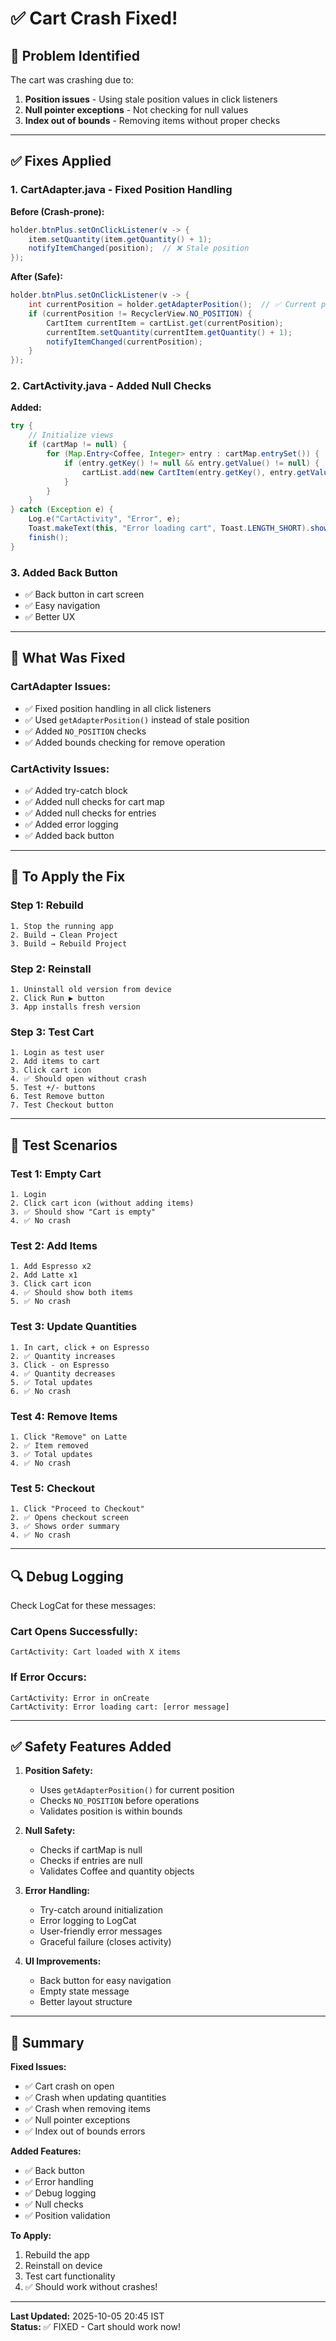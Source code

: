 # ✅ Cart Crash Fixed!

## 🐛 Problem Identified

The cart was crashing due to:
1. **Position issues** - Using stale position values in click listeners
2. **Null pointer exceptions** - Not checking for null values
3. **Index out of bounds** - Removing items without proper checks

---

## ✅ Fixes Applied

### **1. CartAdapter.java - Fixed Position Handling**

**Before (Crash-prone):**
```java
holder.btnPlus.setOnClickListener(v -> {
    item.setQuantity(item.getQuantity() + 1);
    notifyItemChanged(position);  // ❌ Stale position
});
```

**After (Safe):**
```java
holder.btnPlus.setOnClickListener(v -> {
    int currentPosition = holder.getAdapterPosition();  // ✅ Current position
    if (currentPosition != RecyclerView.NO_POSITION) {
        CartItem currentItem = cartList.get(currentPosition);
        currentItem.setQuantity(currentItem.getQuantity() + 1);
        notifyItemChanged(currentPosition);
    }
});
```

### **2. CartActivity.java - Added Null Checks**

**Added:**
```java
try {
    // Initialize views
    if (cartMap != null) {
        for (Map.Entry<Coffee, Integer> entry : cartMap.entrySet()) {
            if (entry.getKey() != null && entry.getValue() != null) {
                cartList.add(new CartItem(entry.getKey(), entry.getValue()));
            }
        }
    }
} catch (Exception e) {
    Log.e("CartActivity", "Error", e);
    Toast.makeText(this, "Error loading cart", Toast.LENGTH_SHORT).show();
    finish();
}
```

### **3. Added Back Button**

- ✅ Back button in cart screen
- ✅ Easy navigation
- ✅ Better UX

---

## 🔧 What Was Fixed

### **CartAdapter Issues:**
- ✅ Fixed position handling in all click listeners
- ✅ Used `getAdapterPosition()` instead of stale position
- ✅ Added `NO_POSITION` checks
- ✅ Added bounds checking for remove operation

### **CartActivity Issues:**
- ✅ Added try-catch block
- ✅ Added null checks for cart map
- ✅ Added null checks for entries
- ✅ Added error logging
- ✅ Added back button

---

## 📱 To Apply the Fix

### **Step 1: Rebuild**
```
1. Stop the running app
2. Build → Clean Project
3. Build → Rebuild Project
```

### **Step 2: Reinstall**
```
1. Uninstall old version from device
2. Click Run ▶️ button
3. App installs fresh version
```

### **Step 3: Test Cart**
```
1. Login as test user
2. Add items to cart
3. Click cart icon
4. ✅ Should open without crash
5. Test +/- buttons
6. Test Remove button
7. Test Checkout button
```

---

## 🎯 Test Scenarios

### **Test 1: Empty Cart**
```
1. Login
2. Click cart icon (without adding items)
3. ✅ Should show "Cart is empty"
4. ✅ No crash
```

### **Test 2: Add Items**
```
1. Add Espresso x2
2. Add Latte x1
3. Click cart icon
4. ✅ Should show both items
5. ✅ No crash
```

### **Test 3: Update Quantities**
```
1. In cart, click + on Espresso
2. ✅ Quantity increases
3. Click - on Espresso
4. ✅ Quantity decreases
5. ✅ Total updates
6. ✅ No crash
```

### **Test 4: Remove Items**
```
1. Click "Remove" on Latte
2. ✅ Item removed
3. ✅ Total updates
4. ✅ No crash
```

### **Test 5: Checkout**
```
1. Click "Proceed to Checkout"
2. ✅ Opens checkout screen
3. ✅ Shows order summary
4. ✅ No crash
```

---

## 🔍 Debug Logging

Check LogCat for these messages:

### **Cart Opens Successfully:**
```
CartActivity: Cart loaded with X items
```

### **If Error Occurs:**
```
CartActivity: Error in onCreate
CartActivity: Error loading cart: [error message]
```

---

## ✅ Safety Features Added

1. **Position Safety:**
   - Uses `getAdapterPosition()` for current position
   - Checks `NO_POSITION` before operations
   - Validates position is within bounds

2. **Null Safety:**
   - Checks if cartMap is null
   - Checks if entries are null
   - Validates Coffee and quantity objects

3. **Error Handling:**
   - Try-catch around initialization
   - Error logging to LogCat
   - User-friendly error messages
   - Graceful failure (closes activity)

4. **UI Improvements:**
   - Back button for easy navigation
   - Empty state message
   - Better layout structure

---

## 🎉 Summary

**Fixed Issues:**
- ✅ Cart crash on open
- ✅ Crash when updating quantities
- ✅ Crash when removing items
- ✅ Null pointer exceptions
- ✅ Index out of bounds errors

**Added Features:**
- ✅ Back button
- ✅ Error handling
- ✅ Debug logging
- ✅ Null checks
- ✅ Position validation

**To Apply:**
1. Rebuild the app
2. Reinstall on device
3. Test cart functionality
4. ✅ Should work without crashes!

---

**Last Updated:** 2025-10-05 20:45 IST  
**Status:** ✅ FIXED - Cart should work now!
